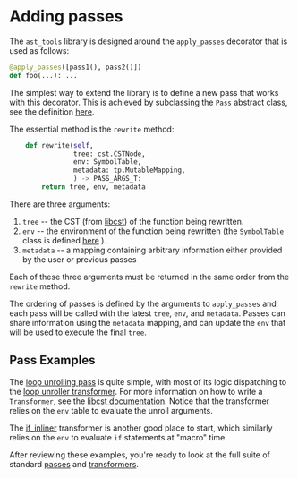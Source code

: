 # Adding passes
The `ast_tools` library is designed around the `apply_passes` decorator that is
used as follows:
```python
@apply_passes([pass1(), pass2()])
def foo(...): ...
```

The simplest way to extend the library is to define a new pass that works with
this decorator.  This is achieved by subclassing the `Pass` abstract class, see
the definition
[here](https://github.com/leonardt/ast_tools/blob/master/ast_tools/passes/base.py#L13).

The essential method is the `rewrite` method:
```python
    def rewrite(self,
                tree: cst.CSTNode,
                env: SymbolTable,
                metadata: tp.MutableMapping,
                ) -> PASS_ARGS_T:
        return tree, env, metadata
```

There are three arguments:
1. `tree` -- the CST (from [libcst](https://libcst.readthedocs.io/en/latest/))
   of the function being rewritten.
2. `env` -- the environment of the function being rewritten (the `SymbolTable`
   class is defined
   [here](https://github.com/leonardt/ast_tools/blob/master/ast_tools/stack.py#L21)
   ).
3. `metadata` -- a mapping containing arbitrary information either provided by
   the user or previous passes

Each of these three arguments must be returned in the same order from the `rewrite` method.

The ordering of passes is defined by the arguments to `apply_passes` and each
pass will be called with the latest `tree`, `env`, and `metadata`.  Passes can
share information using the `metadata` mapping, and can update the `env` that
will be used to execute the final `tree`.

## Pass Examples

The [loop unrolling
pass](https://github.com/leonardt/ast_tools/blob/master/ast_tools/passes/loop_unroll.py)
is quite simple, with most of its logic dispatching to the [loop unroller
transformer](https://github.com/leonardt/ast_tools/blob/master/ast_tools/transformers/loop_unroller.py).
For more information on how to write a `Transformer`, see the [libcst
documentation](https://libcst.readthedocs.io/en/latest/tutorial.html#Build-Visitor-or-Transformer).
Notice that the transformer relies on the `env` table to evaluate the unroll
arguments.

The
[if_inliner](https://github.com/leonardt/ast_tools/blob/master/ast_tools/transformers/if_inliner.py)
transformer is another good place to start, which similarly relies on the `env`
to evaluate `if` statements at "macro" time.

After reviewing these examples, you're ready to look at the full suite of
standard
[passes](https://github.com/leonardt/ast_tools/tree/master/ast_tools/passes)
and
[transformers](https://github.com/leonardt/ast_tools/tree/master/ast_tools/transformers).
